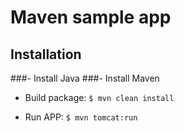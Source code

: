 # Maven sample app

## Installation

###- Install Java
###- Install Maven

- Build package: `$ mvn clean install`

- Run APP: `$ mvn tomcat:run`
  

